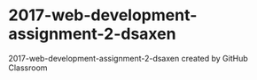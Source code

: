 # 2017-web-development-assignment-2-dsaxen
2017-web-development-assignment-2-dsaxen created by GitHub Classroom
